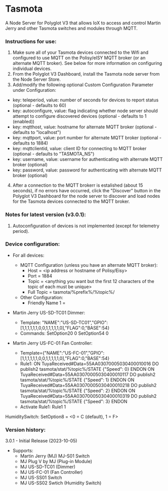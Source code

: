 # Tasmota
A Node Server for Polyglot V3 that allows IoX to access and control Martin Jerry and other Tasmota switches and modules through MQTT.

### Instructions for use:

1. Make sure all of your Tasmota devices connected to the Wifi and configured to use MQTT on the Polisy/eISY MQTT broker (or an alternate MQTT broker). See below for more information on configuring individual devices.
2. From the Polyglot V3 Dashboard, install the Tasmota node server from the Node Server Store.
3. Add/modify the following optional Custom Configuration Parameter under Configuration: 
  - key: teleperiod, value: number of seconds for devices to report status (optional - defaults to 60)
  - key: autoconfigure, value: flag indicating whether node server should attempt to configure discovered devices (optional - defaults to 1 (enabled))
  - key: mqtthost, value: hostname for alternate MQTT broker (optional - defaults to "localhost")
  - key: mqttport, value: port number for alternate MQTT broker (optional - defaults to 1884)
  - key: mqttclientid, value: client ID for connecting to MQTT broker (optional - defaults to "TASMOTA_NS")
  - key: username, value: username for authenticating with alternate MQTT broker (optional)
  - key: password, value: password for authenticating with alternate MQTT broker (optional)
4. After a connection to the MQTT brokerr is estalished (about 15 seconds), if no errors have occurred, click the "Discover" button in the Polyglot V3 Dashboard for the node server to discover and load nodes for the Tasmota devices connected to the MQTT broker.

### Notes for latest version (v3.0.1):
1. Autoconfiguration of devices is not implemented (except for telemetry period).

### Device configuration:
* For all devices:
    - MQTT Configuration (unless you have an alternate MQTT broker):
        * Host = <ip address or hostname of Polisy/Eisy>
        * Port = 1884
        * Topic = <anything you want but the first 12 characters of the topic of each must be unique>
        * Full Topic = tasmota/%prefix%/%topic%/
    - Other Configuration:
        * Friendly Name 1 = <Name for device node in IoX>

* Martin Jerry US-SD-TC01 Dimmer:
    - Template: "NAME":"US-SD-TC01","GPIO":[1,1,1,1,1,1,0,0,1,1,1,1,1,0],"FLAG":0,"BASE":54}
    - Commands:
        SetOption20 0
        SetOption54 0

* Martin Jerry US-FC-01 Fan Controller:
    - Template={"NAME":"US-FC-01","GPIO":[1,1,1,1,1,1,0,0,1,1,1,1,1,0],"FLAG":0,"BASE":54}
    - Rule1:
        ON TuyaReceived#Data=55AA03070005030400010016 DO publish2 tasmota/stat/%topic%/STATE {"Speed": 0} ENDON
        ON TuyaReceived#Data=55AA03070005030400010117 DO publish2 tasmota/stat/%topic%/STATE {"Speed": 1} ENDON
        ON TuyaReceived#Data=55AA03070005030400010218 DO publish2 tasmota/stat/%topic%/STATE {"Speed": 2} ENDON
        ON TuyaReceived#Data=55AA03070005030400010319 DO publish2 tasmota/stat/%topic%/STATE {"Speed": 3} ENDON
    - Activate Rule1: Rule1 1

HumiditySwitch:
SetOption8 = <0 = C (default), 1 = F>

### Version history:
3.0.1 - Initial Release (2023-10-05)
- Supports:
    * Martin Jerry (MJ) MJ-S01 Switch
    * MJ Plug V by MJ (Plug-in  Module)
    * MJ US-SD-TC01 (Dimmer)
    * MJ US-FC-01 (Fan Controller)
    * MJ US-SS01 Switch
    * MJ US-SS02 Swtich (Humidity Switch)
